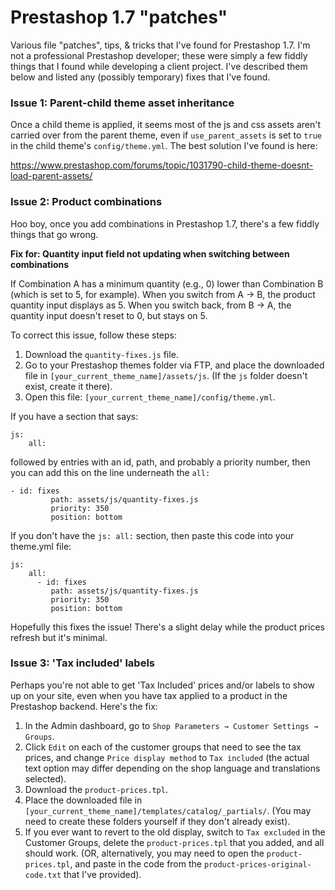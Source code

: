 # Prestashop 1.7 "patches"
Various file "patches", tips, &amp; tricks that I've found for Prestashop 1.7. I'm not a professional Prestashop developer; these were simply a few fiddly things that I found while developing a client project. I've described them below and listed any (possibly temporary) fixes that I've found.

### Issue 1: Parent-child theme asset inheritance ###
Once a child theme is applied, it seems most of the js and css assets aren't carried over from the parent theme, even if `use_parent_assets` is set to `true` in the child theme's `config/theme.yml`. The best solution I've found is here:

https://www.prestashop.com/forums/topic/1031790-child-theme-doesnt-load-parent-assets/

### Issue 2: Product combinations
Hoo boy, once you add combinations in Prestashop 1.7, there's a few fiddly things that go wrong.

**Fix for: Quantity input field not updating when switching between combinations**

If Combination A has a minimum quantity (e.g., 0) lower than Combination B (which is set to 5, for example). When you switch from A &rarr; B, the product quantity input displays as 5. When you switch back, from B &rarr; A, the quantity input doesn't reset to 0, but stays on 5.

To correct this issue, follow these steps:
1) Download the `quantity-fixes.js` file.
2) Go to your Prestashop themes folder via FTP, and place the downloaded file in `[your_current_theme_name]/assets/js`. (If the `js` folder doesn't exist, create it there).
3) Open this file: `[your_current_theme_name]/config/theme.yml`.

If you have a section that says:
```
js:
    all:
```
followed by entries with an id, path, and probably a priority number, then you can add this on the line underneath the `all:`
```
- id: fixes
         path: assets/js/quantity-fixes.js
         priority: 350
         position: bottom
```
If you don't have the `js: all:` section, then paste this code into your theme.yml file:
```
js:
    all:
      - id: fixes
         path: assets/js/quantity-fixes.js
         priority: 350
         position: bottom
```

Hopefully this fixes the issue! There's a slight delay while the product prices refresh but it's minimal.

### Issue 3: 'Tax included' labels
Perhaps you're not able to get 'Tax Included' prices and/or labels to show up on your site, even when you have tax applied to a product in the Prestashop backend. Here's the fix:

1) In the Admin dashboard, go to `Shop Parameters → Customer Settings → Groups`.
2) Click `Edit` on each of the customer groups that need to see the tax prices, and change `Price display method` to `Tax included` (the actual text option may differ depending on the shop language and translations selected).
3) Download the `product-prices.tpl`.
5) Place the downloaded file in `[your_current_theme_name]/templates/catalog/_partials/`. (You may need to create these folders yourself if they don't already exist). 
6) If you ever want to revert to the old display, switch to `Tax excluded` in the Customer Groups, delete the `product-prices.tpl` that you added, and all should work. (OR, alternatively, you may need to open the `product-prices.tpl`, and paste in the code from the `product-prices-original-code.txt` that I've provided).

